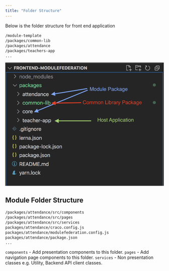 ```yaml
---
title: "Folder Structure"
---
```



Below is the folder structure for front end application

```shell
/module-template
/packages/common-lib
/packages/attendance
/packages/teachers-app
...

```
![Folder Structure](/img/frontend-dev/folder-1.png)

## Module Folder Structure

```shell
/packages/attendance/src/components
/packages/attendance/src/pages
/packages/attendance/src/services
packages/attendance/craco.config.js
packages/attendance/modulefederation.config.js
packages/attendance/package.json
...

```
```components``` - Add presentation components to this folder.
```pages``` - Add navigation page components to this folder.
```services``` - Non presentation classes e.g. Utility, Backend API client classes.

